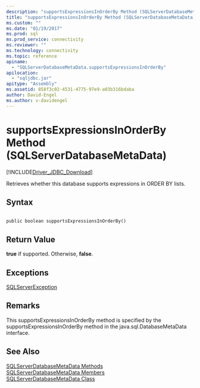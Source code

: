 ```yaml
---
description: "supportsExpressionsInOrderBy Method (SQLServerDatabaseMetaData)"
title: "supportsExpressionsInOrderBy Method (SQLServerDatabaseMetaData) | Microsoft Docs"
ms.custom: ""
ms.date: "01/19/2017"
ms.prod: sql
ms.prod_service: connectivity
ms.reviewer: ""
ms.technology: connectivity
ms.topic: reference
apiname: 
  - "SQLServerDatabaseMetaData.supportsExpressionsInOrderBy"
apilocation: 
  - "sqljdbc.jar"
apitype: "Assembly"
ms.assetid: 858f3c02-4531-4775-97e9-a03b316bdaba
author: David-Engel
ms.author: v-davidengel
---
```

# supportsExpressionsInOrderBy Method (SQLServerDatabaseMetaData)
[!INCLUDE[Driver_JDBC_Download](../../../includes/driver_jdbc_download.md)]

  Retrieves whether this database supports expressions in ORDER BY lists.  
  
## Syntax  
  
```  
  
public boolean supportsExpressionsInOrderBy()  
```  
  
## Return Value  
 **true** if supported. Otherwise, **false**.  
  
## Exceptions  
 [SQLServerException](../../../connect/jdbc/reference/sqlserverexception-class.md)  
  
## Remarks  
 This supportsExpressionsInOrderBy method is specified by the supportsExpressionsInOrderBy method in the java.sql.DatabaseMetaData interface.  
  
## See Also  
 [SQLServerDatabaseMetaData Methods](../../../connect/jdbc/reference/sqlserverdatabasemetadata-methods.md)   
 [SQLServerDatabaseMetaData Members](../../../connect/jdbc/reference/sqlserverdatabasemetadata-members.md)   
 [SQLServerDatabaseMetaData Class](../../../connect/jdbc/reference/sqlserverdatabasemetadata-class.md)  
  
  
